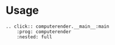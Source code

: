 # Usage

```{eval-rst}
.. click:: computerender.__main__:main
    :prog: computerender
    :nested: full
```
